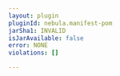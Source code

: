 ```yaml
---
layout: plugin
pluginId: nebula.manifest-pom
jarSha1: INVALID
isJarAvailable: false
error: NONE
violations: []

---
```

